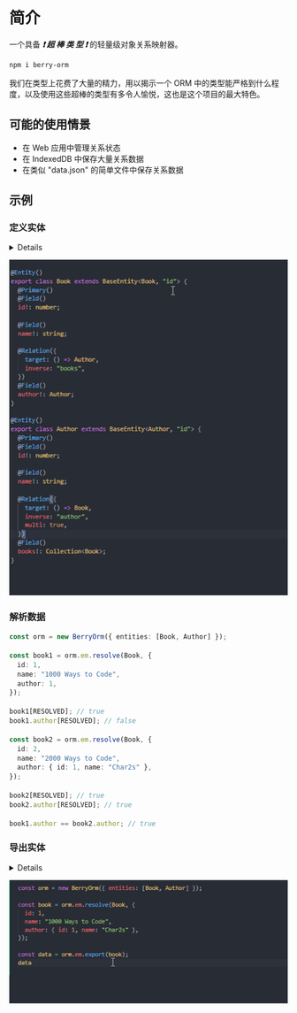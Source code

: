 # 简介

一个具备 **_❗ 超 棒 类 型 ❗_** 的轻量级对象关系映射器。

```sh
npm i berry-orm
```

我们在类型上花费了大量的精力，用以揭示一个 ORM 中的类型能严格到什么程度，以及使用这些超棒的类型有多令人愉悦，这也是这个项目的最大特色。

## 可能的使用情景

- 在 Web 应用中管理关系状态
- 在 IndexedDB 中保存大量关系数据
- 在类似 "data.json" 的简单文件中保存关系数据

## 示例

### 定义实体

<details>

```ts
@Entity()
class Book extends BaseEntity<Book, "id"> {
  @Primary()
  @Field()
  id!: number;

  @Field()
  name!: string;

  @Relation({
    target: () => Author,
    inverse: "books",
  })
  @Field()
  author!: Author;
}

@Entity()
class Author extends BaseEntity<Author, "id"> {
  @Primary()
  @Field()
  id!: number;

  @Field()
  name!: string;

  @Relation({
    target: () => Book,
    inverse: "author",
    multi: true,
  })
  @Field()
  books!: Collection<Book>;
}
```

</details>

![](../../../res/defining-entities.gif)

### 解析数据

```ts
const orm = new BerryOrm({ entities: [Book, Author] });

const book1 = orm.em.resolve(Book, {
  id: 1,
  name: "1000 Ways to Code",
  author: 1,
});

book1[RESOLVED]; // true
book1.author[RESOLVED]; // false

const book2 = orm.em.resolve(Book, {
  id: 2,
  name: "2000 Ways to Code",
  author: { id: 1, name: "Char2s" },
});

book2[RESOLVED]; // true
book2.author[RESOLVED]; // true

book1.author == book2.author; // true
```

### 导出实体

<details>

```ts
const orm = new BerryOrm({ entities: [Book, Author] });

const book = orm.em.resolve(Book, {
  id: 1,
  name: "1000 Ways to Code",
  author: { id: 1, name: "Char2s" },
});

const data = orm.em.export(book, { author: { books: { author: true } } });
data.author.books[0].author.
```

</details>

![](../../../res/exporting-entities.gif)
